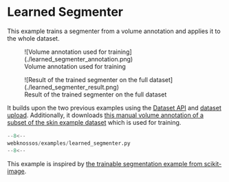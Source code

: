 # Learned Segmenter

This example trains a segmenter from a volume annotation and applies it to the whole dataset.

<figure markdown>
  ![Volume annotation used for training](./learned_segmenter_annotation.png)
  <figcaption>Volume annotation used for training</figcaption>
</figure>
<figure markdown>
  ![Result of the trained segmenter on the full dataset](./learned_segmenter_result.png)
  <figcaption>Result of the trained segmenter on the full dataset</figcaption>
</figure>

It builds upon the two previous examples using the [Dataset API](dataset_usage.md) and [dataset upload](upload_image_data.md).
Additionally, it downloads [this manual volume annotation of a subset of the skin example dataset](https://webknossos.org/annotations/Explorational/616457c2010000870032ced4) which is used for training.


```python
--8<--
webknossos/examples/learned_segmenter.py
--8<--
```

This example is inspired by [the trainable segmentation example from scikit-image](https://scikit-image.org/docs/dev/auto_examples/segmentation/plot_trainable_segmentation.html).

